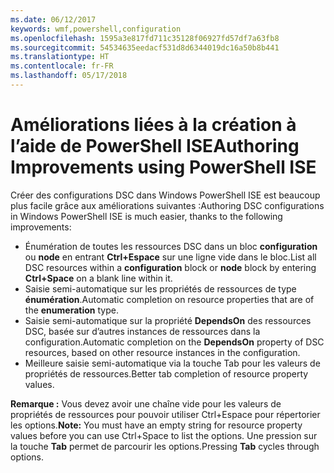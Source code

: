 ```yaml
---
ms.date: 06/12/2017
keywords: wmf,powershell,configuration
ms.openlocfilehash: 1595a3e817fd711c35128f06927fd57df7a63fb8
ms.sourcegitcommit: 54534635eedacf531d8d6344019dc16a50b8b441
ms.translationtype: HT
ms.contentlocale: fr-FR
ms.lasthandoff: 05/17/2018
---
```

# <a name="authoring-improvements-using-powershell-ise"></a><span data-ttu-id="c679d-102">Améliorations liées à la création à l’aide de PowerShell ISE</span><span class="sxs-lookup"><span data-stu-id="c679d-102">Authoring Improvements using PowerShell ISE</span></span>

<span data-ttu-id="c679d-103">Créer des configurations DSC dans Windows PowerShell ISE est beaucoup plus facile grâce aux améliorations suivantes :</span><span class="sxs-lookup"><span data-stu-id="c679d-103">Authoring DSC configurations in Windows PowerShell ISE is much easier, thanks to the following improvements:</span></span>

- <span data-ttu-id="c679d-104">Énumération de toutes les ressources DSC dans un bloc **configuration** ou **node** en entrant **Ctrl+Espace** sur une ligne vide dans le bloc.</span><span class="sxs-lookup"><span data-stu-id="c679d-104">List all DSC resources within a **configuration** block or **node** block by entering **Ctrl+Space** on a blank line within it.</span></span>
- <span data-ttu-id="c679d-105">Saisie semi-automatique sur les propriétés de ressources de type **énumération**.</span><span class="sxs-lookup"><span data-stu-id="c679d-105">Automatic completion on resource properties that are of the **enumeration** type.</span></span>
- <span data-ttu-id="c679d-106">Saisie semi-automatique sur la propriété **DependsOn** des ressources DSC, basée sur d’autres instances de ressources dans la configuration.</span><span class="sxs-lookup"><span data-stu-id="c679d-106">Automatic completion on the **DependsOn** property of DSC resources, based on other resource instances in the configuration.</span></span>
- <span data-ttu-id="c679d-107">Meilleure saisie semi-automatique via la touche Tab pour les valeurs de propriétés de ressources.</span><span class="sxs-lookup"><span data-stu-id="c679d-107">Better tab completion of resource property values.</span></span>

<span data-ttu-id="c679d-108">**Remarque :** Vous devez avoir une chaîne vide pour les valeurs de propriétés de ressources pour pouvoir utiliser Ctrl+Espace pour répertorier les options.</span><span class="sxs-lookup"><span data-stu-id="c679d-108">**Note:** You must have an empty string for resource property values before you can use Ctrl+Space to list the options.</span></span> <span data-ttu-id="c679d-109">Une pression sur la touche **Tab** permet de parcourir les options.</span><span class="sxs-lookup"><span data-stu-id="c679d-109">Pressing **Tab** cycles through options.</span></span>
